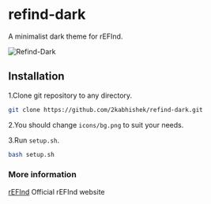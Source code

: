 # refind-dark

A minimalist dark theme for rEFInd.

![Refind-Dark](https://i.imgur.com/Czhbdot.png)

## Installation

1.Clone git repository to any directory.

```bash
git clone https://github.com/2kabhishek/refind-dark.git
```

2.You should change `icons/bg.png` to suit your needs.

3.Run `setup.sh`.

```bash
bash setup.sh
```

### More information

[rEFInd](http://www.rodsbooks.com/refind/) Official rEFInd website
